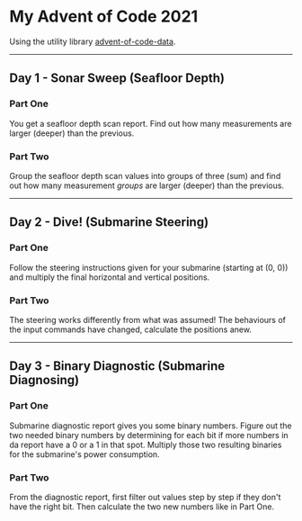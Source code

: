 # My Advent of Code 2021
Using the utility library [advent-of-code-data](https://github.com/wimglenn/advent-of-code-data).

---
## Day 1 - Sonar Sweep (Seafloor Depth)
### Part One
You get a seafloor depth scan report. 
Find out how many measurements are larger (deeper) than the previous.

### Part Two
Group the seafloor depth scan values into groups of three (sum) and
find out how many measurement *groups* are larger (deeper) than the previous.



---
## Day 2 - Dive! (Submarine Steering)
### Part One
Follow the steering instructions given for your submarine (starting at (0, 0)) 
and multiply the final horizontal and vertical positions.

### Part Two
The steering works differently from what was assumed! 
The behaviours of the input commands have changed, calculate the positions anew.



---
## Day 3 - Binary Diagnostic (Submarine Diagnosing)
### Part One
Submarine diagnostic report gives you some binary numbers. Figure out the two needed
binary numbers by determining for each bit if more numbers in da report have a 0 or a 1
in that spot. Multiply those two resulting binaries for the submarine's 
power consumption.

### Part Two
From the diagnostic report, first filter out values step by step if they don't 
have the right bit. Then calculate the two new numbers like in Part One.





<!---Daily Template

---
## Day Nr. - <name>
### Part One
Short description...

### Part Two
Short description...

-->

